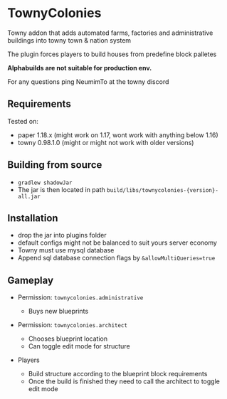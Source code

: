 # TownyColonies

Towny addon that adds automated farms, factories and administrative buildings into towny town & nation system

The plugin forces players to build houses from predefine block palletes

**Alphabuilds are not suitable for production env.**

For any questions ping NeumimTo at the towny discord

## Requirements ##

Tested on:

- paper 1.18.x (might work on 1.17, wont work with anything below 1.16)
- towny 0.98.1.0 (might or might not work with older versions)

## Building from source

- `gradlew shadowJar`
- The jar is then located in path `build/libs/townycolonies-{version}-all.jar`

## Installation

- drop the jar into plugins folder
- default configs might not be balanced to suit yours server economy
- Towny must use mysql database
- Append sql database connection flags by `&allowMultiQueries=true`

## Gameplay

- Permission: `townycolonies.administrative`
  - Buys new blueprints

- Permission: `townycolonies.architect`
  - Chooses blueprint location
  - Can toggle edit mode for structure

- Players
  - Build structure according to the blueprint block requirements
  - Once the build is finished they need to call the architect to toggle edit mode